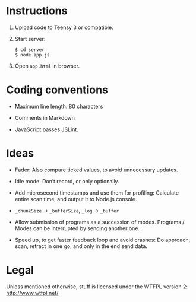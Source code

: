 Instructions
============

 1. Upload code to Teensy 3 or compatible.

 2. Start server:

        $ cd server
        $ node app.js

 3. Open `app.html` in browser.


Coding conventions
==================

  * Maximum line length: 80 characters

  * Comments in Markdown

  * JavaScript passes JSLint.


Ideas
=====

  * Fader: Also compare ticked values, to avoid unnecessary updates.

  * Idle mode: Don’t record, or only optionally.

  * Add microsecond timestamps and use them for profiling: Calculate entire
    scan time, and output it to Node.js console.

  * `_chunkSize` → `_bufferSize`, `_log` → `_buffer`

  * Allow submission of programs as a succession of modes. Programs / Modes can
    be interrupted by sending another one.

  * Speed up, to get faster feedback loop and avoid crashes: Do approach, scan,
    retract in one go, and only in the end send data.


Legal
=====

Unless mentioned otherwise, stuff is licensed under the WTFPL version 2:
<http://www.wtfpl.net/>
